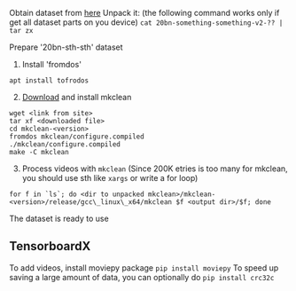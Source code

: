 Obtain dataset from [here](https://20bn.com/datasets/something-something)
Unpack it:
(the following command works only if get all dataset parts on you device)
```cat 20bn-something-something-v2-?? | tar zx```

Prepare '20bn-sth-sth' dataset
1. Install 'fromdos'

```apt install tofrodos```

2. [Download](https://matroska.org/downloads/mkclean.html) and install mkclean

```
wget <link from site>
tar xf <downloaded file>
cd mkclean-<version>
fromdos mkclean/configure.compiled
./mkclean/configure.compiled
make -C mkclean
``` 

3. Process videos with `mkclean`
(Since 200K etries is too many for mkclean, you should use sth like `xargs` or write a for loop)

```
for f in `ls`; do <dir to unpacked mkclean>/mkclean-<version>/release/gcc\_linux\_x64/mkclean $f <output dir>/$f; done
```

The dataset is ready to use

## TensorboardX

To add videos, install moviepy package `pip install moviepy`
To speed up saving a large amount of data, you can optionally do
```pip install crc32c```
